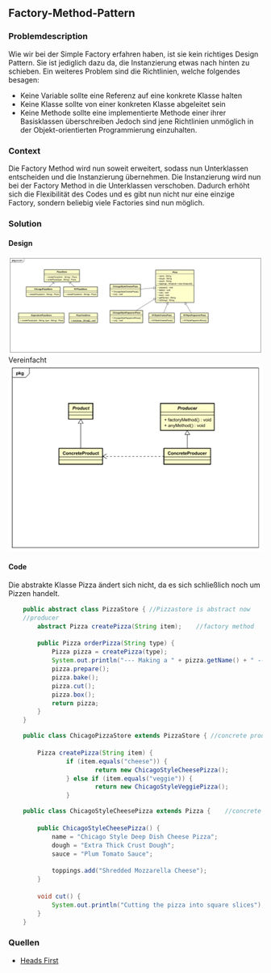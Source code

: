 ## Factory-Method-Pattern

### Problemdescription
Wie wir bei der Simple Factory erfahren haben, ist sie kein richtiges Design Pattern. Sie ist jediglich dazu da, die Instanzierung etwas nach hinten zu schieben. Ein weiteres Problem sind die Richtlinien, welche folgendes besagen:
* Keine Variable sollte eine Referenz auf eine konkrete Klasse halten 
* Keine Klasse sollte von einer konkreten Klasse abgeleitet sein
* Keine Methode sollte eine implementierte Methode einer ihrer Basisklassen überschreiben
Jedoch sind jene Richtlinien unmöglich in der Objekt-orientierten Programmierung einzuhalten.
### Context
Die Factory Method wird nun soweit erweitert, sodass nun Unterklassen entscheiden und die Instanzierung übernehmen. Die Instanzierung wird nun bei der Factory Method in die Unterklassen verschoben. Dadurch erhöht sich die Flexibilität des Codes und es gibt nun nicht nur eine einzige Factory, sondern beliebig viele Factories sind nun möglich. 
### Solution
#### Design
![factorymethod](resources/factorymethod.svg)
Vereinfacht
![easyfactory](resources/easyfactory.svg)

#### Code
Die abstrakte Klasse Pizza ändert sich nicht, da es sich schließlich noch um Pizzen handelt. 

```java
	public abstract class PizzaStore { //Pizzastore is abstract now
 	//producer
        abstract Pizza createPizza(String item);	//factory method

        public Pizza orderPizza(String type) {
            Pizza pizza = createPizza(type);
            System.out.println("--- Making a " + pizza.getName() + " ---");
            pizza.prepare();
            pizza.bake();
            pizza.cut();
            pizza.box();
            return pizza;
        }
    }
```

```java
	public class ChicagoPizzaStore extends PizzaStore {	//concrete producer

        Pizza createPizza(String item) {
                if (item.equals("cheese")) {
                        return new ChicagoStyleCheesePizza();
                } else if (item.equals("veggie")) {
                        return new ChicagoStyleVeggiePizza();
                }
```

```java
	public class ChicagoStyleCheesePizza extends Pizza {	//concrete product

        public ChicagoStyleCheesePizza() { 
            name = "Chicago Style Deep Dish Cheese Pizza";
            dough = "Extra Thick Crust Dough";
            sauce = "Plum Tomato Sauce";

            toppings.add("Shredded Mozzarella Cheese");
        }

        void cut() {
            System.out.println("Cutting the pizza into square slices");
        }
    }
```

### Quellen
* [Heads First](https://www.oreilly.com/library/view/head-first-design/0596007124/)